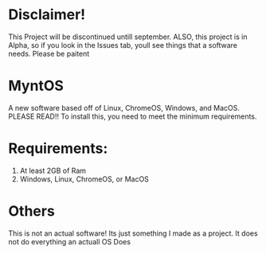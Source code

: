 # Disclaimer!
This Project will be discontinued untill september. ALSO, this project is in Alpha, so if you look in the Issues tab, youll see things that a software needs.
Please be paitent


# MyntOS
A new software based off of Linux, ChromeOS, Windows, and MacOS. 
  PLEASE READ!!
To install this, you need to meet the minimum requirements.

# Requirements:
1. At least 2GB of Ram
2. Windows, Linux, ChromeOS, or MacOS

# Others

This is not an actual software! Its just something I made as a project. It does not do everything an actuall OS Does

